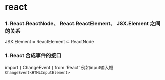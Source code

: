 # react
### 1. React.ReactNode、 React.ReactElement、 JSX.Element  之间的关系
JSX.Element ≈ ReactElement ⊂ ReactNode

### 1. React 合成事件的接口
import { ChangeEvent  } from 'React'
例如input输入框 `ChangeEvent<HTMLInputElement>`
 
